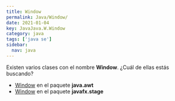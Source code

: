 ```yaml
---
title: Window
permalink: Java/Window/
date: 2021-01-04
key: JavaJava.W.Window
category: java
tags: ['java se']
sidebar: 
  nav: java
---
```


Existen varios clases con el nombre **Window**. ¿Cuál de ellas estás buscando?
<ul>
<li><a href="/Java/Window-java-awt/">Window</a> en el paquete <strong>java.awt</strong></li>
<li><a href="/Java/Window-javafx-stage/">Window</a> en el paquete <strong>javafx.stage</strong></li>
<ul>
